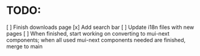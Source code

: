 # TODO:

[ ] Finish downloads page
[x] Add search bar
[ ] Update i18n files with new pages
[ ] When finished, start working on converting to mui-next components; when all used mui-next components needed are finished, merge to main
